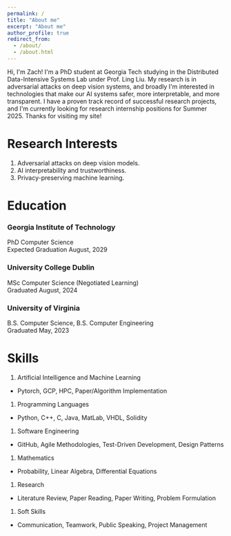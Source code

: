 ```yaml
---
permalink: /
title: "About me"
excerpt: "About me"
author_profile: true
redirect_from: 
  - /about/
  - /about.html
---
```


Hi, I'm Zach! I'm a PhD student at Georgia Tech studying in the Distributed Data-Intensive Systems Lab under Prof. Ling Liu. My research is in adversarial attacks on deep vision systems, and broadly I'm interested in technologies that make our AI systems safer, more interpretable, and more transparent. I have a proven track record of successful research projects, and I'm currently looking for research internship positions for Summer 2025. Thanks for visiting my site!

Research Interests
======
1. Adversarial attacks on deep vision models.
2. AI interpretability and trustworthiness.
3. Privacy-preserving machine learning. 

Education
======
### Georgia Institute of Technology
PhD Computer Science\
Expected Graduation August, 2029

### University College Dublin
MSc Computer Science (Negotiated Learning)\
Graduated August, 2024

### University of Virginia
B.S. Computer Science, B.S. Computer Engineering\
Graduated May, 2023

Skills
======
1. Artificial Intelligence and Machine Learning
  * Pytorch, GCP, HPC, Paper/Algorithm Implementation
1. Programming Languages
  * Python, C++, C, Java, MatLab, VHDL, Solidity
1. Software Engineering
  * GitHub, Agile Methodologies, Test-Driven Development, Design Patterns
1. Mathematics
  * Probability, Linear Algebra, Differential Equations
1. Research
  * Literature Review, Paper Reading, Paper Writing, Problem Formulation
1. Soft Skills
  * Communication, Teamwork, Public Speaking, Project Management